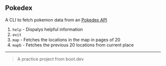 ## Pokedex

A CLI to fetch pokemon data from an [Pokedex API](https://pokeapi.co/) 

1. `help` - Dispalys helpful information
2. `exit`
3. `map` - Fetches the locations in the map in pages of 20
4. `mapb` - Fetches the previous 20 locations from current place

----

> A practice project from boot.dev